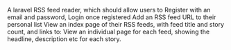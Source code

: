 A laravel RSS feed reader, which should allow users to Register with an email and password, Login once registered Add an RSS feed URL to their personal list View an index page of their RSS feeds, with feed title and story count, and links to: View an individual page for each feed, showing the headline, description etc for each story.
